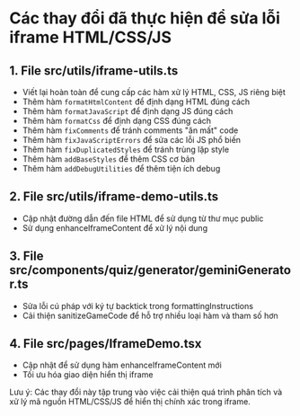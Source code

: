 
# Các thay đổi đã thực hiện để sửa lỗi iframe HTML/CSS/JS

## 1. File src/utils/iframe-utils.ts
- Viết lại hoàn toàn để cung cấp các hàm xử lý HTML, CSS, JS riêng biệt
- Thêm hàm `formatHtmlContent` để định dạng HTML đúng cách
- Thêm hàm `formatJavaScript` để định dạng JS đúng cách
- Thêm hàm `formatCss` để định dạng CSS đúng cách
- Thêm hàm `fixComments` để tránh comments "ăn mất" code
- Thêm hàm `fixJavaScriptErrors` để sửa các lỗi JS phổ biến
- Thêm hàm `fixDuplicatedStyles` để tránh trùng lặp style
- Thêm hàm `addBaseStyles` để thêm CSS cơ bản
- Thêm hàm `addDebugUtilities` để thêm tiện ích debug

## 2. File src/utils/iframe-demo-utils.ts
- Cập nhật đường dẫn đến file HTML để sử dụng từ thư mục public
- Sử dụng enhanceIframeContent để xử lý nội dung

## 3. File src/components/quiz/generator/geminiGenerator.ts
- Sửa lỗi cú pháp với ký tự backtick trong formattingInstructions
- Cải thiện sanitizeGameCode để hỗ trợ nhiều loại hàm và tham số hơn

## 4. File src/pages/IframeDemo.tsx
- Cập nhật để sử dụng hàm enhanceIframeContent mới
- Tối ưu hóa giao diện hiển thị iframe

Lưu ý: Các thay đổi này tập trung vào việc cải thiện quá trình phân tích và xử lý mã nguồn HTML/CSS/JS để hiển thị chính xác trong iframe.
